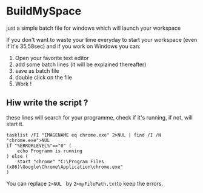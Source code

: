 # BuildMySpace
just a simple batch file for windows which will launch your workspace

If you don't want to waste your time everyday to start your workspace (even if it's 35,58sec) and if you work on Windows you can:

1. Open your favorite text editor
2. add some batch lines (it will be explained thereafter)
3. save as batch file
4. double click on the file
5. Work !


## Hiw write the script ?

these lines will search for your programme, check if it's running, if not, will start it.

``` 
tasklist /FI "IMAGENAME eq chrome.exe" 2>NUL | find /I /N "chrome.exe">NUL
if "%ERRORLEVEL%"=="0" (
	echo Programm is running
) else (
	start "chrome" "C:\Program Files (x86)\Google\Chrome\Application\chrome.exe"
)
```

You can replace ```2>NUL ``` by ```2>myFilePath.txt```to keep the errors.


